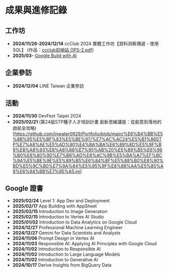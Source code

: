# 成果與進修記錄

## 工作坊
- **2024/11/26-2024/12/14**  ccClub 2024 實體工作坊【資料洞察傳遞 - 使用SQL】 (作品：[ccclub前哨站 OPS-2.pdf](https://github.com/inwater0929/Portfolio/blob/main/ccclub%E5%89%8D%E5%93%A8%E7%AB%99%20OPS-2.pdf))
- **2025/03-**  [Google Build with AI](https://github.com/inwater0929/Portfolio/tree/main/Google-2025build%20with%20AI)

## 企業參訪
- **2024/12/04** LINE Taiwan 企業參訪

## 活動
- **2024/11/30** DevFest Taipei 2024
- **2025/02/21** (第24屆STP種子人才培訓計畫 創新思維講座：從創意到落地的啟航全攻略)[https://github.com/inwater0929/Portfolio/blob/main/%E6%B4%BB%E5%8B%95%E5%BF%83%E5%BE%97/%E7%AC%AC24%E5%B1%86STP%E7%A8%AE%E5%AD%90%E4%BA%BA%E6%89%8D%E5%9F%B9%E8%A8%93%E8%A8%88%E7%95%AB%20%E5%89%B5%E6%96%B0%E6%80%9D%E7%B6%AD%E8%AC%9B%E5%BA%A7%EF%BC%9A%E5%BE%9E%E5%89%B5%E6%84%8F%E5%88%B0%E8%90%BD%E5%9C%B0%E7%9A%84%E5%95%9F%E8%88%AA%E5%85%A8%E6%94%BB%E7%95%A5.ini]
    
## Google 證書
- **2025/02/24**  Level 1: App Dev and Deployment
- **2025/02/17**  App Building with AppSheet
- **2025/02/15**  Introduction to Image Generation
- **2025/02/15**  Introduction to Vertex AI Studio
- **2025/01/02**  Introduction to Data Analytics on Google Cloud
- **2024/12/27**  Professional Machine Learning Engineer
- **2024/12/27**  Gemini for Data Scientists and Analysts
- **2024/11/06**  Prompt Design in Vertex AI
- **2024/11/03**  Responsible AI: Applying AI Principles with Google Cloud
- **2024/11/02**  Introduction to Responsible AI
- **2024/11/02**  Introduction to Large Language Models
- **2024/11/02**  Introduction to Generative AI
- **2024/10/17**  Derive Insights from BigQuery Data

